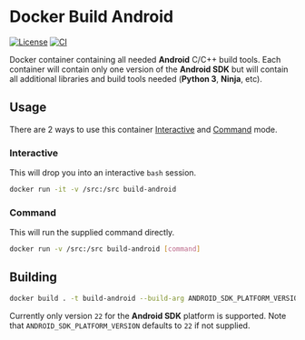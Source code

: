 # Docker Build Android

[![License]](LICENSE)
[![CI][CI Badge]][CI Workflow]

Docker container containing all needed **Android** C/C++ build tools. Each
container will contain only one version of the **Android SDK** but will contain
all additional libraries and build tools needed (**Python 3**, **Ninja**, etc).

## Usage

There are 2 ways to use this container [Interactive](#interactive) and
[Command](#command) mode.

### Interactive

This will drop you into an interactive `bash` session.

```bash
docker run -it -v /src:/src build-android
```

### Command

This will run the supplied command directly.

```bash
docker run -v /src:/src build-android [command]
```

## Building

```bash
docker build . -t build-android --build-arg ANDROID_SDK_PLATFORM_VERSION=22 .
```

Currently only version `22` for the **Android SDK** platform is supported. Note
that `ANDROID_SDK_PLATFORM_VERSION` defaults to `22` if not supplied.

<!-- external links -->
[License]: https://img.shields.io/github/license/WNProject/DockerBuildAndroid?label=License
[CI Badge]: https://github.com/WNProject/DockerBuildAndroid/actions/workflows/ci.yml/badge.svg?branch=main
[CI Workflow]: https://github.com/WNProject/DockerBuildAndroid/actions/workflows/ci.yml?query=branch%3Amain
